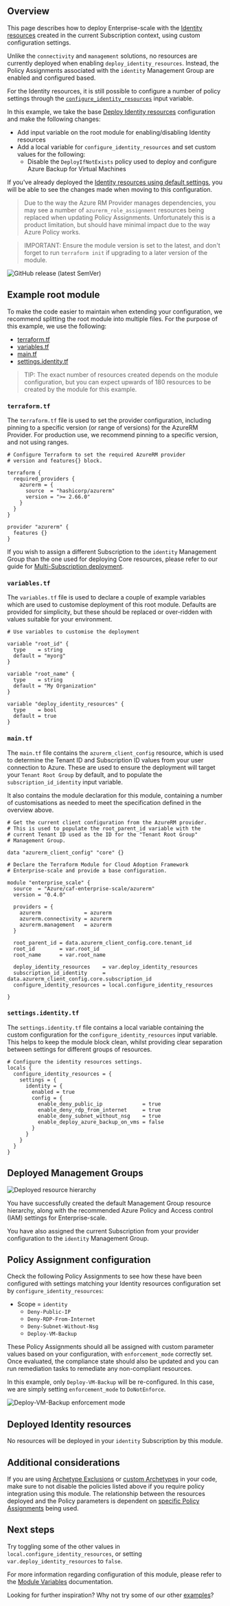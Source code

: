 ## Overview

This page describes how to deploy Enterprise-scale with the [Identity resources][wiki_identity_resources] created in the current Subscription context, using custom configuration settings.

Unlike the `connectivity` and `management` solutions, no resources are currently deployed when enabling `deploy_identity_resources`.
Instead, the Policy Assignments associated with the `identity` Management Group are enabled and configured based.

For the Identity resources, it is still possible to configure a number of policy settings through the [`configure_identity_resources`][configure_identity_resources] input variable.

In this example, we take the base [Deploy Identity resources][wiki_deploy_identity_resources] configuration and make the following changes:

- Add input variable on the root module for enabling/disabling Identity resources
- Add a local variable for `configure_identity_resources` and set custom values for the following:
  - Disable the `DeployIfNotExists` policy used to deploy and configure Azure Backup for Virtual Machines

If you've already deployed the [Identity resources using default settings][wiki_deploy_identity_resources], you will be able to see the changes made when moving to this configuration.

> Due to the way the Azure RM Provider manages dependencies, you may see a number of `azurerm_role_assignment` resources being replaced when updating Policy Assignments.
Unfortunately this is a product limitation, but should have minimal impact due to the way Azure Policy works.

> IMPORTANT: Ensure the module version is set to the latest, and don't forget to run `terraform init` if upgrading to a later version of the module.

![GitHub release (latest SemVer)](https://img.shields.io/github/v/release/Azure/terraform-azurerm-caf-enterprise-scale?style=flat&logo=github)

## Example root module

To make the code easier to maintain when extending your configuration, we recommend splitting the root module into multiple files. For the purpose of this example, we use the following:

- [terraform.tf](#terraformtf)
- [variables.tf](#variablestf)
- [main.tf](#maintf)
- [settings.identity.tf](#settingsidentitytf)

> TIP: The exact number of resources created depends on the module configuration, but you can expect upwards of 180 resources to be created by the module for this example.

### `terraform.tf`

The `terraform.tf` file is used to set the provider configuration, including pinning to a specific version (or range of versions) for the AzureRM Provider. For production use, we recommend pinning to a specific version, and not using ranges.

```hcl
# Configure Terraform to set the required AzureRM provider
# version and features{} block.

terraform {
  required_providers {
    azurerm = {
      source  = "hashicorp/azurerm"
      version = ">= 2.66.0"
    }
  }
}

provider "azurerm" {
  features {}
}
```

If you wish to assign a different Subscription to the `identity` Management Group than the one used for deploying Core resources, please refer to our guide for [Multi-Subscription deployment][wiki_provider_configuration_multi].

### `variables.tf`

The `variables.tf` file is used to declare a couple of example variables which are used to customise deployment of this root module. Defaults are provided for simplicity, but these should be replaced or over-ridden with values suitable for your environment.

```hcl
# Use variables to customise the deployment

variable "root_id" {
  type    = string
  default = "myorg"
}

variable "root_name" {
  type    = string
  default = "My Organization"
}

variable "deploy_identity_resources" {
  type    = bool
  default = true
}
```

### `main.tf`

The `main.tf` file contains the `azurerm_client_config` resource, which is used to determine the Tenant ID and Subscription ID values from your user connection to Azure. These are used to ensure the deployment will target your `Tenant Root Group` by default, and to populate the `subscription_id_identity` input variable.

It also contains the module declaration for this module, containing a number of customisations as needed to meet the specification defined in the overview above.

```hcl
# Get the current client configuration from the AzureRM provider.
# This is used to populate the root_parent_id variable with the
# current Tenant ID used as the ID for the "Tenant Root Group"
# Management Group.

data "azurerm_client_config" "core" {}

# Declare the Terraform Module for Cloud Adoption Framework
# Enterprise-scale and provide a base configuration.

module "enterprise_scale" {
  source  = "Azure/caf-enterprise-scale/azurerm"
  version = "0.4.0"

  providers = {
    azurerm              = azurerm
    azurerm.connectivity = azurerm
    azurerm.management   = azurerm
  }

  root_parent_id = data.azurerm_client_config.core.tenant_id
  root_id        = var.root_id
  root_name      = var.root_name

  deploy_identity_resources    = var.deploy_identity_resources
  subscription_id_identity     = data.azurerm_client_config.core.subscription_id
  configure_identity_resources = local.configure_identity_resources

}
```

### `settings.identity.tf`

The `settings.identity.tf` file contains a local variable containing the custom configuration for the `configure_identity_resources` input variable.
This helps to keep the module block clean, whilst providing clear separation between settings for different groups of resources.

```hcl
# Configure the identity resources settings.
locals {
  configure_identity_resources = {
    settings = {
      identity = {
        enabled = true
        config = {
          enable_deny_public_ip             = true
          enable_deny_rdp_from_internet     = true
          enable_deny_subnet_without_nsg    = true
          enable_deploy_azure_backup_on_vms = false
        }
      }
    }
  }
}
```

## Deployed Management Groups

![Deployed resource hierarchy](./media/examples-deploy-identity-custom-core.png)

You have successfully created the default Management Group resource hierarchy, along with the recommended Azure Policy and Access control (IAM) settings for Enterprise-scale.

You have also assigned the current Subscription from your provider configuration to the `identity` Management Group.

## Policy Assignment configuration

Check the following Policy Assignments to see how these have been configured with settings matching your Identity resources configuration set by `configure_identity_resources`:

- Scope = `identity`
  - `Deny-Public-IP`
  - `Deny-RDP-From-Internet`
  - `Deny-Subnet-Without-Nsg`
  - `Deploy-VM-Backup`

These Policy Assignments should all be assigned with custom parameter values based on your configuration, with `enforcement_mode` correctly set.
Once evaluated, the compliance state should also be updated and you can run remediation tasks to remediate any non-compliant resources.

In this example, only `Deploy-VM-Backup` will be re-configured. In this case, we are simply setting `enforcement_mode` to `DoNotEnforce`.

![Deploy-VM-Backup enforcement mode](./media/examples-deploy-identity-custom-policy-enforcement.png)

## Deployed Identity resources

No resources will be deployed in your `identity` Subscription by this module.

## Additional considerations

If you are using [Archetype Exclusions][archetype_exclusions] or [custom Archetypes][custom_archetypes] in your code, make sure to not disable the policies listed above if you require policy integration using this module.
The relationship between the resources deployed and the Policy parameters is dependent on [specific Policy Assignments](#policy-assignment-configuration) being used.

## Next steps

Try toggling some of the other values in `local.configure_identity_resources`, or setting `var.deploy_identity_resources` to `false`.

For more information regarding configuration of this module, please refer to the [Module Variables](./%5BUser-Guide%5D-Module-Variables) documentation.

Looking for further inspiration? Why not try some of our other [examples][wiki_examples]?

[//]: # "************************"
[//]: # "INSERT LINK LABELS BELOW"
[//]: # "************************"

[wiki_management_resources]:         ./%5BUser-Guide%5D-Management-Resources "Wiki - Management Resources."
[wiki_identity_resources]:         ./%5BUser-Guide%5D-Identity-Resources "Wiki - Identity Resources."
[wiki_deploy_identity_resources]:  ./%5BExamples%5D-Deploy-Identity-Resources "Wiki - Deploy Identity Resources."
[wiki_provider_configuration_multi]:   ./%5BUser-Guide%5D-Provider-Configuration#multi-subscription-deployment "Wiki - Provider Configuration - Multi-Subscription deployment."
[wiki_examples]:                       ./Examples "Wiki - Examples"

[configure_identity_resources]: ./%5BVariables%5D-configure_identity_resources "Instructions for how to use the configure_identity_resources variable."
[deploy_identity_resources]:    ./%5BVariables%5D-deploy_identity_resources "Instructions for how to use the deploy_identity_resources variable."
[subscription_id_identity]:     ./%5BVariables%5D-subscription_id_identity "Instructions for how to use the subscription_id_identity variable."
[default_location]:                 ./%5BVariables%5D-default_location "Instructions for how to use the default_location variable."
[archetype_exclusions]:             ./%5BExamples%5D-Expand-Built-in-Archetype-Definitions#to-enable-the-exclusion-function "Wiki - Expand Built-in Archetype Definitions # To enable the exclusion function"
[custom_archetypes]:                ./%5BUser-Guide%5D-Archetype-Definitions "[User Guide] Archetype Definitions"

[azure_tag_support]: https://docs.microsoft.com/en-us/azure/azure-resource-manager/management/tag-support "Tag support for Azure resources"